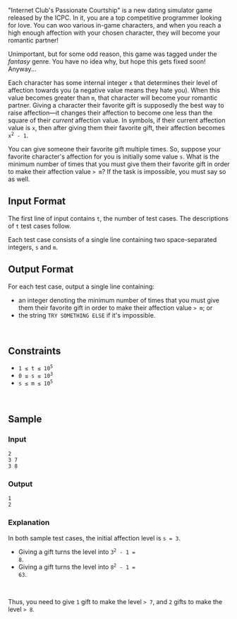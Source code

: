 <!-- 
** To be edited by problem admin.
        PROBLEM ABSTRACT:
            Eg: given an array of integers, find continuous subarray such that, sum of it's elements is maximum.
                Return the sum of the subarray.
                Egde cases: <add if some cases are must and should be added>
                Stress cases: <add if some cases are must and should be added>
-->


"Internet Club's Passionate Courtship" is a new dating simulator game released by the ICPC.  In it, you are a top competitive programmer looking for love. You can woo various in-game characters, and when you reach a high enough affection with your chosen character, they will become your romantic partner!

Unimportant, but for some odd reason, this game was tagged under the _fantasy_ genre.  You have no idea why, but hope this gets fixed soon!  Anyway...

Each character has some internal integer `x` that determines their level of affection towards you (a negative value means they hate you).  When this value becomes greater than `m`, that character will become your romantic partner.  Giving a character their favorite gift is supposedly the best way to raise affection&mdash;it changes their affection to become one less than the square of their _current_ affection value.  In symbols, if their current affection value is `x`, then after giving them their favorite gift, their affection becomes <code>x<sup>2</sup> - 1</code>.

You can give someone their favorite gift multiple times.  So, suppose your favorite character's affection for you is initially some value `s`.  What is the minimum number of times that you must give them their favorite gift in order to make their affection value `> m`?  If the task is impossible, you must say so as well.



## Input Format

The first line of input contains `t`, the number of test cases. The descriptions of `t` test cases follow.

Each test case consists of a single line containing two space-separated integers, `s` and `m`.


## Output Format

For each test case, output a single line containing:

- an integer denoting the minimum number of times that you must give them their favorite gift in order to make their affection value `> m`; or
- the string `TRY SOMETHING ELSE` if it's impossible.

<br>


## Constraints

- <code>1 ≤ t ≤ 10<sup>5</sup></code>
- <code>0 ≤ s ≤ 10<sup>3</sup></code>
- <code>s ≤ m ≤ 10<sup>5</sup></code>

<br>


## Sample
### Input

```
2
3 7
3 8
```

### Output
```
1
2
```

### Explanation

In both sample test cases, the initial affection level is `s = 3`.

- Giving a gift turns the level into <code>3<sup>2</sup> - 1 = 8</code>.
- Giving a gift turns the level into <code>8<sup>2</sup> - 1 = 63</code>.

<br>

Thus, you need to give `1` gift to make the level `> 7`, and `2` gifts to make the level `> 8`.






